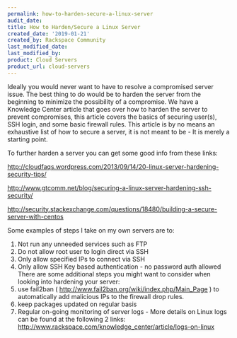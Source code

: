 ```yaml
---
permalink: how-to-harden-secure-a-linux-server
audit_date:
title: How to Harden/Secure a Linux Server
created_date: '2019-01-21'
created_by: Rackspace Community
last_modified_date: 
last_modified_by: 
product: Cloud Servers
product_url: cloud-servers
---
```

Ideally you would never want to have to resolve a compromised server issue.  The best thing to do would be to harden the server from the beginning to minimize the possibility of a compromise.  We have a Knowledge Center article that goes over how to harden the server to prevent compromises, this article covers the basics of securing user(s), SSH login, and some basic firewall rules. This article is by no means an exhaustive list of how to secure a server, it is not meant to be - It is merely a starting point. 

To further harden a server you can get some good info from these links:

http://cloudfaqs.wordpress.com/2013/09/14/20-linux-server-hardening-security-tips/

http://www.gtcomm.net/blog/securing-a-linux-server-hardening-ssh-security/

http://security.stackexchange.com/questions/18480/building-a-secure-server-with-centos

Some examples of steps I take on my own servers are to:
1. Not run any unneeded services such as FTP
2. Do not allow root user to login direct via SSH
3. Only allow specified IPs to connect via SSH
4. Only allow SSH Key based authentication - no password auth allowed
There are some additional steps you might want to consider when looking into hardening your server:
1. use fail2ban ( http://www.fail2ban.org/wiki/index.php/Main_Page ) to automatically add malicious IPs to the firewall drop rules.
2. keep packages updated on regular basis
3. Regular on-going monitoring of server logs - More details on Linux logs can be found at the following 2 links:
http://www.rackspace.com/knowledge_center/article/logs-on-linux
